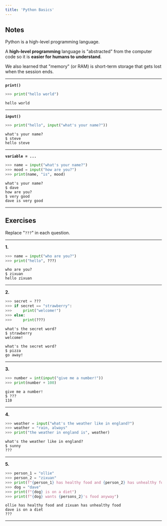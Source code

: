 ```yaml
---
title: 'Python Basics'
---
```


## Notes
Python is a high-level programming language.

A **high-level programming** language is "abstracted" from the computer code so it is **easier for humans to understand**.

We also learned that "memory" (or RAM) is short-term storage that gets lost when the session ends.

---

**`print()`**
```py
>>> print("hello world")
```
```
hello world
```

---

**`input()`**
```py
>>> print("hello", input("what's your name?"))
```
```
what's your name?
$ steve
hello steve
```

---

**`variable = ...`**
```py
>>> name = input("what's your name?")
>>> mood = input("how are you?")
>>> print(name, "is", mood)
```
```
what's your name?
$ dave
how are you?
$ very good
dave is very good
```

---

## Exercises

Replace "`???`" in each question.

---


**1.**
```py
>>> name = input("who are you?")
>>> print("hello", ???)
```
```
who are you?
$ zixuan
hello zixuan
```

---

**2.**
```py
>>> secret = ???
>>> if secret == "strawberry":
>>>     print("welcome!")
>>> else:
>>>     print(???)
```
```
what's the secret word?
$ strawberry
welcome!
```
```
what's the secret word?
$ pizza
go away!
```

---

**3.**
```py
>>> number = int(input("give me a number!"))
>>> print(number + 100)
```
```
give me a number!
$ ???
110
```

---

**4.**
```py
>>> weather = input("what's the weather like in england?")
>>> weather = "rain, always"
>>> print("the weather in england is", weather)
```
```
what's the weather like in england?
$ sunny
???
```

---

**5.**
```py
>>> person_1 = "ollie"
>>> person_2 = "zixuan"
>>> print(f"{person_1} has healthy food and {person_2} has unhealthy food") 
>>> dog = "dave"
>>> print(f"{dog} is on a diet")
>>> print(f"{dog} wants {persons_2}'s food anyway")
```
```
ollie has healthy food and zixuan has unhealthy food
dave is on a diet
???
```

---
